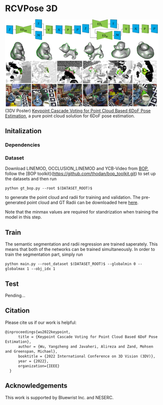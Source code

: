 # RCVPose 3D

![teaser](./doc/teaser.jpg "Going from Parallel to Cascade")
(3DV Poster) [Keypoint Cascade Voting for Point Cloud Based 6DoF Pose Estimation](), a pure point cloud solution for 6DoF pose estimation.
## Initalization
### Dependencies
### Dataset
Download LINEMOD, OCCLUSION_LINEMOD and YCB-Video from [BOP](https://bop.felk.cvut.cz/datasets/), follow the [BOP toolkit}(https://github.com/thodan/bop_toolkit.git) to set up the datasets and then run 
```
python gt_bop.py --root $(DATASET_ROOT)$
```
to generate the point cloud and radii for training and validation.
The pre-generated point cloud and GT Radii can be downloaded here [here](https://queensuca-my.sharepoint.com/:f:/g/personal/16yw113_queensu_ca/EvettGjIvpdArIyvUI8pnx4BYqtTjZl-RLa_6ah3N_jD4A?e=Hg4sfW).

Note that the minmax values are required for standrization when training the model in this step.

## Train
The semantic segmentation and radii regression are trained saperately. This means that both of the networks can be trained simultaneously. In order to train the segmentation part, simply run
```
python main.py --root_dataset $(DATASET_ROOT)$ --globalmin 0 --globalmax 1 --obj_idx 1

```
## Test
Pending...
## Citation
Please cite us if our work is helpful:
```
@inproceedings{wu2022keypoint,
      title = {Keypoint Cascade Voting for Point Cloud Based 6DoF Pose Estimation},
      author = {Wu, Yangzheng and Javaheri, Alireza and Zand, Mohsen and Greenspan, Michael},
      booktitle = {2022 International Conference on 3D Vision (3DV)},
      year = {2022},
      organization={IEEE}
  }
```
## Acknowledgements
This work is supported by Bluewrist Inc. and NESERC.
